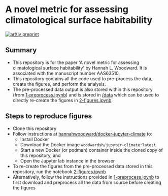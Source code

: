 # A novel metric for assessing climatological surface habitability

[![arXiv preprint](https://img.shields.io/badge/arXiv-2407.05838-red "arXiv preprint")](https://arxiv.org/abs/2407.05838)

## Summary

* This repository is for the paper 'A novel metric for assessing climatological surface habitability' by Hannah L. Woodward. It is associated with the manuscript number AAS63510.
* This repository contains all the code used to pre-process the data, create the figures, and perform the analysis.
* The pre-processed data output is also stored within this repository (from [1-preprocess.ipynb](https://github.com/hannahwoodward/2024-hab-metrics/blob/main/1-preprocess.ipynb)) and is stored in [/data](https://github.com/hannahwoodward/2024-hab-metrics/tree/main/data) which can be used to directly re-create the figures in [2-figures.ipynb](https://github.com/hannahwoodward/2024-hab-metrics/blob/main/2-figures.ipynb).


## Steps to reproduce figures

* Clone this repository
* Follow instructions at [hannahwoodward/docker-jupyter-climate](https://github.com/hannahwoodward/docker-jupyter-climate) to:
  * Install Docker
  * Download the Docker image `woodwardsh/jupyter-climate:latest`
  * Start a new Docker (or podman) container inside the cloned copy of this repository, and
  * Open the Jupyter lab instance in the browser
* To re-create the figures from the pre-processed data stored in this repository, run the notebook [2-figures.ipynb](https://github.com/hannahwoodward/2024-hab-metrics/blob/main/2-figures.ipynb)
* Alternatively, follow the instructions provided in [1-preprocess.ipynb](https://github.com/hannahwoodward/2024-hab-metrics/blob/main/1-preprocess.ipynb) to first download and preprocess all the data from source before creating the figures
